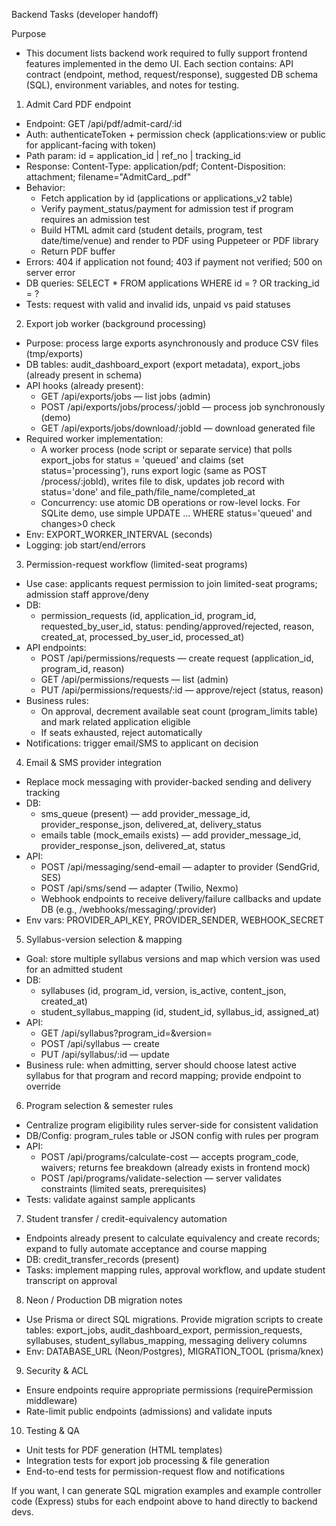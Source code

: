 Backend Tasks (developer handoff)

Purpose
- This document lists backend work required to fully support frontend features implemented in the demo UI. Each section contains: API contract (endpoint, method, request/response), suggested DB schema (SQL), environment variables, and notes for testing.

1) Admit Card PDF endpoint
- Endpoint: GET /api/pdf/admit-card/:id
- Auth: authenticateToken + permission check (applications:view or public for applicant-facing with token)
- Path param: id = application_id | ref_no | tracking_id
- Response: Content-Type: application/pdf; Content-Disposition: attachment; filename="AdmitCard_<id>.pdf"
- Behavior:
  - Fetch application by id (applications or applications_v2 table)
  - Verify payment_status/payment for admission test if program requires an admission test
  - Build HTML admit card (student details, program, test date/time/venue) and render to PDF using Puppeteer or PDF library
  - Return PDF buffer
- Errors: 404 if application not found; 403 if payment not verified; 500 on server error
- DB queries: SELECT * FROM applications WHERE id = ? OR tracking_id = ?
- Tests: request with valid and invalid ids, unpaid vs paid statuses

2) Export job worker (background processing)
- Purpose: process large exports asynchronously and produce CSV files (tmp/exports)
- DB tables: audit_dashboard_export (export metadata), export_jobs (already present in schema)
- API hooks (already present):
  - GET /api/exports/jobs — list jobs (admin)
  - POST /api/exports/jobs/process/:jobId — process job synchronously (demo)
  - GET /api/exports/jobs/download/:jobId — download generated file
- Required worker implementation:
  - A worker process (node script or separate service) that polls export_jobs for status = 'queued' and claims (set status='processing'), runs export logic (same as POST /process/:jobId), writes file to disk, updates job record with status='done' and file_path/file_name/completed_at
  - Concurrency: use atomic DB operations or row-level locks. For SQLite demo, use simple UPDATE ... WHERE status='queued' and changes>0 check
- Env: EXPORT_WORKER_INTERVAL (seconds)
- Logging: job start/end/errors

3) Permission-request workflow (limited-seat programs)
- Use case: applicants request permission to join limited-seat programs; admission staff approve/deny
- DB:
  - permission_requests (id, application_id, program_id, requested_by_user_id, status: pending/approved/rejected, reason, created_at, processed_by_user_id, processed_at)
- API endpoints:
  - POST /api/permissions/requests — create request (application_id, program_id, reason)
  - GET /api/permissions/requests — list (admin)
  - PUT /api/permissions/requests/:id — approve/reject (status, reason)
- Business rules:
  - On approval, decrement available seat count (program_limits table) and mark related application eligible
  - If seats exhausted, reject automatically
- Notifications: trigger email/SMS to applicant on decision

4) Email & SMS provider integration
- Replace mock messaging with provider-backed sending and delivery tracking
- DB:
  - sms_queue (present) — add provider_message_id, provider_response_json, delivered_at, delivery_status
  - emails table (mock_emails exists) — add provider_message_id, provider_response_json, delivered_at, status
- API:
  - POST /api/messaging/send-email — adapter to provider (SendGrid, SES)
  - POST /api/sms/send — adapter (Twilio, Nexmo)
  - Webhook endpoints to receive delivery/failure callbacks and update DB (e.g., /webhooks/messaging/:provider)
- Env vars: PROVIDER_API_KEY, PROVIDER_SENDER, WEBHOOK_SECRET

5) Syllabus-version selection & mapping
- Goal: store multiple syllabus versions and map which version was used for an admitted student
- DB:
  - syllabuses (id, program_id, version, is_active, content_json, created_at)
  - student_syllabus_mapping (id, student_id, syllabus_id, assigned_at)
- API:
  - GET /api/syllabus?program_id=&version=
  - POST /api/syllabus — create
  - PUT /api/syllabus/:id — update
- Business rule: when admitting, server should choose latest active syllabus for that program and record mapping; provide endpoint to override

6) Program selection & semester rules
- Centralize program eligibility rules server-side for consistent validation
- DB/Config: program_rules table or JSON config with rules per program
- API:
  - POST /api/programs/calculate-cost — accepts program_code, waivers; returns fee breakdown (already exists in frontend mock)
  - POST /api/programs/validate-selection — server validates constraints (limited seats, prerequisites)
- Tests: validate against sample applicants

7) Student transfer / credit-equivalency automation
- Endpoints already present to calculate equivalency and create records; expand to fully automate acceptance and course mapping
- DB: credit_transfer_records (present)
- Tasks: implement mapping rules, approval workflow, and update student transcript on approval

8) Neon / Production DB migration notes
- Use Prisma or direct SQL migrations. Provide migration scripts to create tables: export_jobs, audit_dashboard_export, permission_requests, syllabuses, student_syllabus_mapping, messaging delivery columns
- Env: DATABASE_URL (Neon/Postgres), MIGRATION_TOOL (prisma/knex)

9) Security & ACL
- Ensure endpoints require appropriate permissions (requirePermission middleware)
- Rate-limit public endpoints (admissions) and validate inputs

10) Testing & QA
- Unit tests for PDF generation (HTML templates)
- Integration tests for export job processing & file generation
- End-to-end tests for permission-request flow and notifications

If you want, I can generate SQL migration examples and example controller code (Express) stubs for each endpoint above to hand directly to backend devs.
